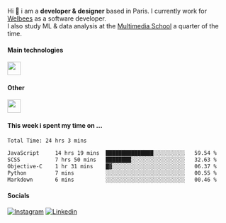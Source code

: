 Hi :wave: i am a **developer & designer** based in Paris. I currently work for [Welbees](https://www.welbees.com) as a software developer.<br /> I also study ML & data analysis at the [Multimedia School](https://www.ecole-multimedia.com/) a quarter of the time.

#### Main technologies
<img height="30" src="https://skillicons.dev/icons?i=js,ts,react,nextjs,threejs,nodejs,nestjs,laravel,mysql,git,docker" />

#### Other
<img height="30" src="https://skillicons.dev/icons?i=figma,ps,ai,ae,pr,blender,unreal,ableton" />

#### This week i spent my time on ...
<!--START_SECTION:waka-->

```txt
Total Time: 24 hrs 3 mins

JavaScript     14 hrs 19 mins  ███████████████░░░░░░░░░░   59.54 %
SCSS           7 hrs 50 mins   ████████░░░░░░░░░░░░░░░░░   32.63 %
Objective-C    1 hr 31 mins    █▓░░░░░░░░░░░░░░░░░░░░░░░   06.37 %
Python         7 mins          ░░░░░░░░░░░░░░░░░░░░░░░░░   00.55 %
Markdown       6 mins          ░░░░░░░░░░░░░░░░░░░░░░░░░   00.46 %
```

<!--END_SECTION:waka-->

#### Socials

<a href="https://www.instagram.com/maximelbv/" target="_blank">![Instagram](https://img.shields.io/badge/Instagram-E4405F?style=for-the-badge&logo=instagram&logoColor=white)</a>
<a href="https://www.linkedin.com/in/maxime-lefebvre-85b545199" target="_blank">![Linkedin](https://img.shields.io/badge/LinkedIn-0077B5?style=for-the-badge&logo=linkedin&logoColor=white)</a>
